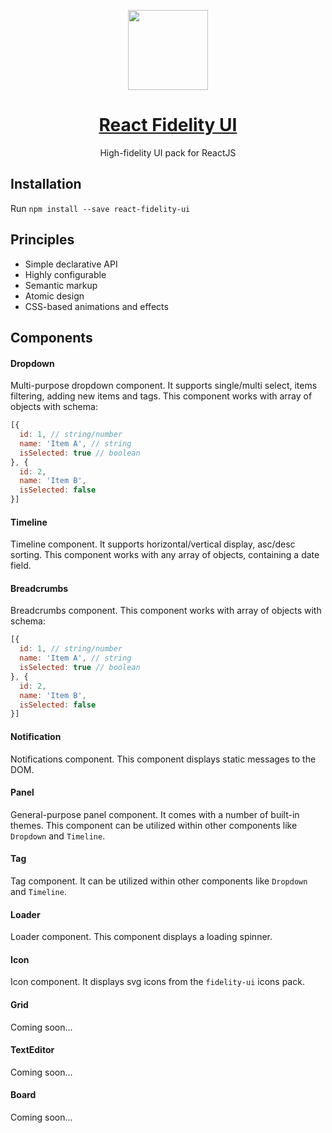 <!-- Logo -->
<p align="center">
  <a href="https://github.com/nevendyulgerov/react-fidelity-ui">
    <img height="128" width="128" src="http://lambdabunker.com/public-img/fidelity-ui-logo.png">
  </a>
</p>

<!-- Name -->
<h1 align="center">
  <a href="https://github.com/nevendyulgerov/react-fidelity-ui">React Fidelity UI</a>
</h1>
<p align="center">High-fidelity UI pack for ReactJS</p>


## Installation

Run `npm install --save react-fidelity-ui`

## Principles

- Simple declarative API
- Highly configurable
- Semantic markup
- Atomic design
- CSS-based animations and effects

## Components

#### Dropdown
Multi-purpose dropdown component. It supports single/multi select, items filtering, adding new items and tags. This component works with array of objects with schema:

```javascript
[{
  id: 1, // string/number
  name: 'Item A', // string
  isSelected: true // boolean
}, {
  id: 2,
  name: 'Item B',
  isSelected: false
}]
```

#### Timeline
Timeline component. It supports horizontal/vertical display, asc/desc sorting. This component works with any array of objects, containing a date field.

#### Breadcrumbs
Breadcrumbs component. This component works with array of objects with schema:

```javascript
[{
  id: 1, // string/number
  name: 'Item A', // string
  isSelected: true // boolean
}, {
  id: 2,
  name: 'Item B',
  isSelected: false
}]
```

#### Notification
Notifications component. This component displays static messages to the DOM.

#### Panel
General-purpose panel component. It comes with a number of built-in themes. This component can be utilized within other components like `Dropdown` and `Timeline`.

#### Tag
Tag component. It can be utilized within other components like `Dropdown` and `Timeline`.

#### Loader
Loader component. This component displays a loading spinner.

#### Icon
Icon component. It displays svg icons from the `fidelity-ui` icons pack.

#### Grid
Coming soon...

#### TextEditor
Coming soon...

#### Board
Coming soon...
